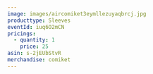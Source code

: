 ```yaml
---
image: images/aircomiket3eymllezuyaqbrcj.jpg
producttype: Sleeves
eventId: iuq6O2mCN
pricings:
  - quantity: 1
    price: 25
asin: s-2jEUbStvR
merchandise: comiket
---
```

